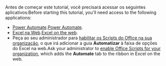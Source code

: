 <span data-ttu-id="07686-101">Antes de começar este tutorial, você precisará acessar os seguintes aplicativos:</span><span class="sxs-lookup"><span data-stu-id="07686-101">Before starting this tutorial, you'll need access to the following applications:</span></span>

- <span data-ttu-id="07686-102">[Power Automate](/power-automate/organization-q-and-a).</span><span class="sxs-lookup"><span data-stu-id="07686-102">[Power Automate](/power-automate/organization-q-and-a).</span></span>
- <span data-ttu-id="07686-103">[Excel na Web](https://www.office.com/launch/excel).</span><span class="sxs-lookup"><span data-stu-id="07686-103">[Excel on the web](https://www.office.com/launch/excel).</span></span>
- <span data-ttu-id="07686-104">Peça ao seu administrador para [habilitar os Scripts do Office na sua organização](https://support.office.com/article/office-scripts-settings-in-m365-19d3c51a-6ca2-40ab-978d-60fa49554dcf), o que irá adicionar a guia **Automatizar** à faixa de opções do Excel na web.</span><span class="sxs-lookup"><span data-stu-id="07686-104">Ask your administrator to [enable Office Scripts for your organization](https://support.office.com/article/office-scripts-settings-in-m365-19d3c51a-6ca2-40ab-978d-60fa49554dcf), which adds the **Automate** tab to the ribbon in Excel on the web.</span></span>
